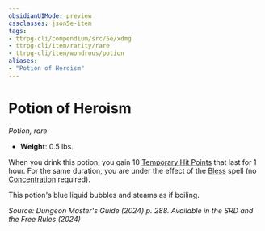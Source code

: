 ```yaml
---
obsidianUIMode: preview
cssclasses: json5e-item
tags:
- ttrpg-cli/compendium/src/5e/xdmg
- ttrpg-cli/item/rarity/rare
- ttrpg-cli/item/wondrous/potion
aliases: 
- "Potion of Heroism"
---
```

# Potion of Heroism
*Potion, rare*  


- **Weight**: 0.5 lbs.

When you drink this potion, you gain 10 [Temporary Hit Points](Інструменти%20ДМ/CLI/rules/variant-rules/temporary-hit-points-xphb.md) that last for 1 hour. For the same duration, you are under the effect of the [Bless](Інструменти%20ДМ/CLI/spells/bless-xphb.md) spell (no [Concentration](Інструменти%20ДМ/CLI/rules/conditions.md#Concentration) required).

This potion's blue liquid bubbles and steams as if boiling.

*Source: Dungeon Master's Guide (2024) p. 288. Available in the <span title='Systems Reference Document (5.2)'>SRD</span> and the Free Rules (2024)*